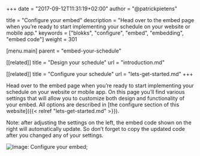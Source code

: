 +++
date            = "2017-09-12T11:31:19+02:00"
author          = "@patrickpietens"

title           = "Configure your embed"
description     = "Head over to the embed page when you’re ready to start implementing your schedule on your website or mobile app."
keywords        = ["blokks", "configure", "embed", "embedding", "embed code"]
weight          = 301

[menu.main]
parent          = "embed-your-schedule"

[[related]]
title = "Design your schedule"
url = "introduction.md"

[[related]]
title = "Configure your schedule"
url = "lets-get-started.md"
+++

Head over to the embed page when you’re ready to start implementing your schedule on your website or mobile app. On this page you’ll find various settings that will allow you to customize both design and functionality of your embed. All options are described in [the configure section of this website]({{< relref "lets-get-started.md" >}}).

<span class='note'>Note: after adjusting the settings on the left, the embed code shown on the right will automatically update. So don’t forget to copy the updated code after you changed any of your settings.</span>

![Image: Configure your embed](http://embed);